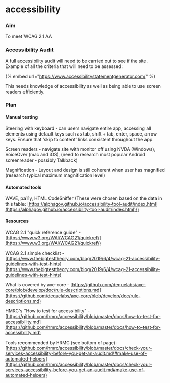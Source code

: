 # accessibility

### Aim

To meet WCAG 2.1 AA

### Accessibility Audit

A full accessibility audit will need to be carried out to see if the site. Example of all the criteria that will need to be assessed:

{% embed url="https://www.accessibilitystatementgenerator.com/" %}

This needs knowledge of accessibility as well as being able to use screen readers efficiently.

### Plan

#### Manual testing 

Steering with keyboard - can users navigate entire app, accessing all elements using default keys such as tab, shift + tab, enter, space, arrow keys. Ensure that 'skip to content' links consistent throughout the app.

Screen readers - navigate site with monitor off using NVDA \(Windows\), VoiceOver \(mac and iOS\), \(need to research most popular Android screenreader - possibly Talkback\)

Magnification - Layout and design is still coherent when user has magnified \(research typical maximum magnification level\)

#### Automated tools

WAVE, pa11y, HTML CodeSniffer \(These were chosen based on the data in this table: [https://alphagov.github.io/accessibility-tool-audit/index.html](https://alphagov.github.io/accessibility-tool-audit/index.html)\)





#### Resources

WCAG 2.1 "quick reference guide" - [https://www.w3.org/WAI/WCAG21/quickref/](https://www.w3.org/WAI/WCAG21/quickref/)

WCAG 2.1 simple checklist - [https://www.thebigtesttheory.com/blog/2019/6/4/wcag-21-accessibility-guidelines-with-test-hints](https://www.thebigtesttheory.com/blog/2019/6/4/wcag-21-accessibility-guidelines-with-test-hints)

What is covered by axe-core - [https://github.com/dequelabs/axe-core/blob/develop/doc/rule-descriptions.md](https://github.com/dequelabs/axe-core/blob/develop/doc/rule-descriptions.md)

HMRC's "How to test for accessibility" - [https://github.com/hmrc/accessibility/blob/master/docs/how-to-test-for-accessibility.md](https://github.com/hmrc/accessibility/blob/master/docs/how-to-test-for-accessibility.md)

Tools recommended by HRMC \(see bottom of page\)- [https://github.com/hmrc/accessibility/blob/master/docs/check-your-services-accessibility-before-you-get-an-audit.md\#make-use-of-automated-helpers](https://github.com/hmrc/accessibility/blob/master/docs/check-your-services-accessibility-before-you-get-an-audit.md#make-use-of-automated-helpers)

